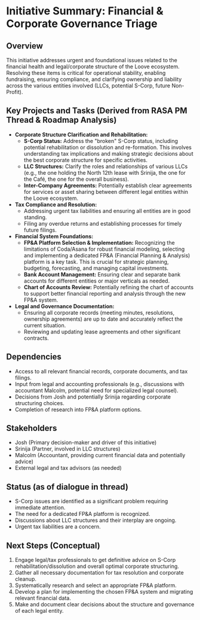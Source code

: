 # Initiative Summary: Financial & Corporate Governance Triage

## Overview

This initiative addresses urgent and foundational issues related to the financial health and legal/corporate structure of the Loove ecosystem. Resolving these items is critical for operational stability, enabling fundraising, ensuring compliance, and clarifying ownership and liability across the various entities involved (LLCs, potential S-Corp, future Non-Profit).

## Key Projects and Tasks (Derived from RASA PM Thread & Roadmap Analysis)

*   **Corporate Structure Clarification and Rehabilitation:**
    *   **S-Corp Status:** Address the "broken" S-Corp status, including potential rehabilitation or dissolution and re-formation. This involves understanding tax implications and making strategic decisions about the best corporate structure for specific activities.
    *   **LLC Structures:** Clarify the roles and relationships of various LLCs (e.g., the one holding the North 12th lease with Srinija, the one for the Café, the one for the overall business).
    *   **Inter-Company Agreements:** Potentially establish clear agreements for services or asset sharing between different legal entities within the Loove ecosystem.
*   **Tax Compliance and Resolution:**
    *   Addressing urgent tax liabilities and ensuring all entities are in good standing.
    *   Filing any overdue returns and establishing processes for timely future filings.
*   **Financial System Foundations:**
    *   **FP&A Platform Selection & Implementation:** Recognizing the limitations of Coda/Asana for robust financial modeling, selecting and implementing a dedicated FP&A (Financial Planning & Analysis) platform is a key task. This is crucial for strategic planning, budgeting, forecasting, and managing capital investments.
    *   **Bank Account Management:** Ensuring clear and separate bank accounts for different entities or major verticals as needed.
    *   **Chart of Accounts Review:** Potentially refining the chart of accounts to support better financial reporting and analysis through the new FP&A system.
*   **Legal and Governance Documentation:**
    *   Ensuring all corporate records (meeting minutes, resolutions, ownership agreements) are up to date and accurately reflect the current situation.
    *   Reviewing and updating lease agreements and other significant contracts.

## Dependencies

*   Access to all relevant financial records, corporate documents, and tax filings.
*   Input from legal and accounting professionals (e.g., discussions with accountant Malcolm, potential need for specialized legal counsel).
*   Decisions from Josh and potentially Srinija regarding corporate structuring choices.
*   Completion of research into FP&A platform options.

## Stakeholders

*   Josh (Primary decision-maker and driver of this initiative)
*   Srinija (Partner, involved in LLC structures)
*   Malcolm (Accountant, providing current financial data and potentially advice)
*   External legal and tax advisors (as needed)

## Status (as of dialogue in thread)

*   S-Corp issues are identified as a significant problem requiring immediate attention.
*   The need for a dedicated FP&A platform is recognized.
*   Discussions about LLC structures and their interplay are ongoing.
*   Urgent tax liabilities are a concern.

## Next Steps (Conceptual)

1.  Engage legal/tax professionals to get definitive advice on S-Corp rehabilitation/dissolution and overall optimal corporate structuring.
2.  Gather all necessary documentation for tax resolution and corporate cleanup.
3.  Systematically research and select an appropriate FP&A platform.
4.  Develop a plan for implementing the chosen FP&A system and migrating relevant financial data.
5.  Make and document clear decisions about the structure and governance of each legal entity.
